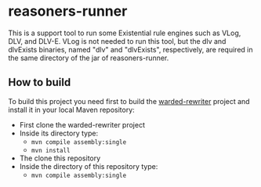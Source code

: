# reasoners-runner


This is a support tool to run some Existential rule engines such as VLog, DLV, and DLV-E.
VLog is not needed to run this tool, but the dlv and dlvExists binaries, named "dlv" and "dlvExists", respectively, are required in the same directory of the jar of reasoners-runner.

## How to build
To build this project you need first to build the [warded-rewriter](https://gitlab.com/mcalautti/reasoners-runner.git) project and install it in your local Maven repository:

- First clone the warded-rewriter project
- Inside its directory type:
    - `mvn compile assembly:single`
    - `mvn install`
- The clone this repository
- Inside the directory of this repository type:
    - `mvn compile assembly:single`
